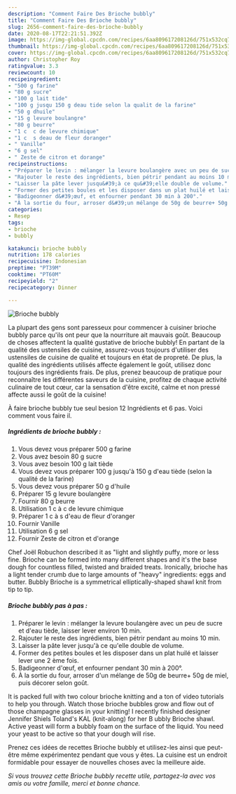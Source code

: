 ```yaml
---
description: "Comment Faire Des Brioche bubbly"
title: "Comment Faire Des Brioche bubbly"
slug: 2656-comment-faire-des-brioche-bubbly
date: 2020-08-17T22:21:51.392Z
image: https://img-global.cpcdn.com/recipes/6aa809617208126d/751x532cq70/brioche-bubbly-photo-principale-de-la-recette.jpg
thumbnail: https://img-global.cpcdn.com/recipes/6aa809617208126d/751x532cq70/brioche-bubbly-photo-principale-de-la-recette.jpg
cover: https://img-global.cpcdn.com/recipes/6aa809617208126d/751x532cq70/brioche-bubbly-photo-principale-de-la-recette.jpg
author: Christopher Roy
ratingvalue: 3.3
reviewcount: 10
recipeingredient:
- "500 g farine"
- "80 g sucre"
- "100 g lait tide"
- "100 g jusqu 150 g deau tide selon la qualit de la farine"
- "50 g dhuile"
- "15 g levure boulangre"
- "80 g beurre"
- "1 c  c de levure chimique"
- "1 c  s deau de fleur doranger"
- " Vanille"
- "6 g sel"
- " Zeste de citron et dorange"
recipeinstructions:
- "Préparer le levin : mélanger la levure boulangère avec un peu de sucre et d&#39;eau tiède, laisser lever environ 10 min."
- "Rajouter le reste des ingrédients, bien pétrir pendant au moins 10 min."
- "Laisser la pâte lever jusqu&#39;à ce qu&#39;elle double de volume."
- "Former des petites boules et les disposer dans un plat huilé et laisser lever une 2 ème fois."
- "Badigeonner d&#39;œuf, et enfourner pendant 30 min à 200°."
- "À la sortie du four, arroser d&#39;un mélange de 50g de beurre+ 50g de miel, puis décorer selon goût."
categories:
- Resep
tags:
- brioche
- bubbly

katakunci: brioche bubbly 
nutrition: 178 calories
recipecuisine: Indonesian
preptime: "PT39M"
cooktime: "PT60M"
recipeyield: "2"
recipecategory: Dinner

---
```



![Brioche bubbly](https://img-global.cpcdn.com/recipes/6aa809617208126d/751x532cq70/brioche-bubbly-photo-principale-de-la-recette.jpg)

La plupart des gens sont paresseux pour commencer à cuisiner brioche bubbly parce qu'ils ont peur que la nourriture ait mauvais goût. Beaucoup de choses affectent la qualité gustative de brioche bubbly! En partant de la qualité des ustensiles de cuisine, assurez-vous toujours d'utiliser des ustensiles de cuisine de qualité et toujours en état de propreté. De plus, la qualité des ingrédients utilisés affecte également le goût, utilisez donc toujours des ingrédients frais. De plus, prenez beaucoup de pratique pour reconnaître les différentes saveurs de la cuisine, profitez de chaque activité culinaire de tout cœur, car la sensation d'être excité, calme et non pressé affecte aussi le goût de la cuisine!

<!--inarticleads1-->

À faire brioche bubbly tue seul besion 12 Ingrédients et 6 pas. Voici comment vous faire il.

##### Ingrédients de brioche bubbly :

1. Vous devez vous préparer 500 g farine
1. Vous avez besoin 80 g sucre
1. Vous avez besoin 100 g lait tiède
1. Vous devez vous préparer 100 g jusqu&#39;à 150 g d&#39;eau tiède (selon la qualité de la farine)
1. Vous devez vous préparer 50 g d&#39;huile
1. Préparer 15 g levure boulangère
1. Fournir 80 g beurre
1. Utilisation 1 c à c de levure chimique
1. Préparer 1 c à s d&#39;eau de fleur d&#39;oranger
1. Fournir  Vanille
1. Utilisation 6 g sel
1. Fournir  Zeste de citron et d&#39;orange


Chef Joël Robuchon described it as &#34;light and slightly puffy, more or less fine. Brioche can be formed into many different shapes and it&#39;s the base dough for countless filled, twisted and braided treats. Ironically, brioche has a light tender crumb due to large amounts of &#34;heavy&#34; ingredients: eggs and butter. Bubbly Brioche is a symmetrical elliptically-shaped shawl knit from tip to tip. 

<!--inarticleads2-->

##### Brioche bubbly pas à pas :

1. Préparer le levin : mélanger la levure boulangère avec un peu de sucre et d&#39;eau tiède, laisser lever environ 10 min.
1. Rajouter le reste des ingrédients, bien pétrir pendant au moins 10 min.
1. Laisser la pâte lever jusqu&#39;à ce qu&#39;elle double de volume.
1. Former des petites boules et les disposer dans un plat huilé et laisser lever une 2 ème fois.
1. Badigeonner d&#39;œuf, et enfourner pendant 30 min à 200°.
1. À la sortie du four, arroser d&#39;un mélange de 50g de beurre+ 50g de miel, puis décorer selon goût.


It is packed full with two colour brioche knitting and a ton of video tutorials to help you through. Watch those brioche bubbles grow and flow out of those champagne glasses in your knitting! I recently finished designer Jennifer Shiels Toland&#39;s KAL (knit-along) for her B ubbly Brioche shawl. Active yeast will form a bubbly foam on the surface of the liquid. You need your yeast to be active so that your dough will rise. 

<!--inarticleads1-->

<p>
Prenez ces idées de recettes Brioche bubbly et utilisez-les ainsi que peut-être même expérimentez pendant que vous y êtes. La cuisine est un endroit formidable pour essayer de nouvelles choses avec la meilleure aide.
</p>

<p>
<i>Si vous trouvez cette Brioche bubbly recette utile, partagez-la avec vos amis ou votre famille, merci et bonne chance.</i>
</p>
